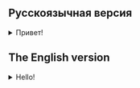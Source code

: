## Русскоязычная версия

<details>
<summary>Привет!</summary>
В этом проекте рассматриваются следующие темы:

- Generics - классы, которые могут иметь параметры типа. С их помощью можно написать класс или метод, который будет работать не с конкретными, а с произвольными типами данных: тип (или иерархия типов) будет определяться разработчиком в контексте использования. В то же время инструмент обеспечивает безопасность типов: после указания типа или иерархии типов работа с этим дженериком происходит только в контексте указанного типа.
- Lazy инициализация. Существуют ситуации, когда создание переменных не должно происходить в момент начала использования класса. Ленивые переменные позволяют создать объект в момент первого его вызова. Также это может помочь оптимизировать код и вычисления.
- Функциональные типы. Безусловно, работа с ними заслуживает внимания. Разработчики предусмотрели отличную поддержку этого популярного инструмента, а также добавили несколько удобных конструкций для выполнения задач в контексте объекта.

## Темы:
- Дженерики
- Subscript
- Ленивая инициализация
- Делегаты

**Совет!** Перед тем, как выполнять задания, посмотрите примеры в [документации](https://docs.swift.org/swift-book/LanguageGuide/Generics.html), где представлено несколько пример возможно использования дженериков.

### Проект: утилиты для создания игр

## Задания:

**Требование!** Создайте workspace внутри папки src с названием day03.
Для каждой задачи внутри workspace необходимо создать macOS/Command Line Tool проект. Например, day03/quest1, day03/quest2.
Также не забудьте при создании проекта в пункте `Add to:` выбрать созданный workplace.
Более подробное описание о создании проектов можно прочитать в [документации](https://www.swift.org/getting-started/).

### Задание 1. Мир дикого запада
Требуется описать класс, моделирующий револьвер. 
В данном задании это типизированный класс. 
Обойма револьвера содержит элемент в соответствии с объявленным типом. 
Например, RevolverMoonClip<Int> будет хранить элементы типа `Int`.

- Обойма револьвера представляет собой массив из 6 элементов. Если слот пустой, то там должен храниться `nil`.
- Вы можете добавить один элемент в ближайший свободный слот методом `add()`. При успешном добавлении возвращается true, иначе - false.
- Возможно добавление путем списка элементов. Функция принимает другую коллекцию, как ресурс, из которого добавляются все элементы в обойму. Если элементов в коллекции недостаточно, то заполняется объект револьвера настолько, насколько возможно. Если список пустой, метод возвращает false.
- Класс имеет свойство `pointer`. С его помощью вы сможете получать текущий элемент на курке. Таковым является элемент в обойме с индексом 0.
- Вы можете удалять элементы одним за одним при помощи метода стрельбы `shoot()`, который возвращает удаленный элемент. Удаление начинается с элемента `pointer`.
- Вы можете вызывать `unloadAll()` для всех элементов разом или `unload(index)` для извлечения одного. Функция возвращает извлеченный элемент либо список всех элементов.
- Вы можете прокрутить обойму методом `scroll()`, меняя позицию pointer на случайный элемент. Последовательность элементов между собой должна сохраниться, при этом элемент на курке должен поменяться.
- Добавьте метод getSize(), который возвращает количество элементов в револьвере.
- Создайте функцию расширения `toStringDescription()` для класса, которая будет представлять информацию об объекте класса и его элементах в виде `String`. Информация об элементах записывается, начиная с позиции элемента на курке (pointer).
- У класса должен корректно работать оператор сравнения `==`. Переопределите его при помощи протокола `Equatable`. Объекты класса эквивалентны, если имеют одинаковое сочетание элементов, начиная с любой позиции, включая nil. Пример сравнения представлен ниже. 
- Сделайте для класса метод subscript(index: `Int`). Он будет возвращать для любого револьвера при обращении по индексу элемент, который находится на данной позиции в обойме. Если индекс больше чем число, то происходит ошибка.

**Проверьте результат:** напишите программу, которая показывает, как работает класс `RevolverMoonClip`, и запустите ее
1. Создайте объект револьвера, заполнив его при помощи конструктора максимальным количеством элементов. Выведите в консоль описание класса типа `RevolverMoonClip<Type>`, содержимое обоймы, начиная с `pointer` и сам `pointer`.
2. Получите первый и последний элемент в обойме при помощи `subscript`, вызвав индексы соответствующих элементов.
3. Вызовите метод `scroll` и выведите объект консоль. Результат должен начинаться с другого элемента (но он может быть равным по значению). Порядок между элементами должен сохраняться.
4. Удалите 4 элемента один за другим. Напечатайте объект класса и сравните с предыдущим выводом. Измененная обойма должна начинаться с 5-ого элемента, за ним должен идти тот же элемент, что и до этого, затем 4 значения `nil`.
5. Создайте коллекцию из 8 элементов того же типа, что и дженерик созданного объекта. Добавьте эту коллекцию в револьвер и выведите сравнение старой и новой коллекции в револьвере. Обойма должна заполняться полностью первыми 4 элементами из коллекции. `pointer` устанавливается при каждом добавлении на заполненный элемент обоймы.
6. Вытащите все элементы класса `unloadAll`. Напечатайте размер вытащенного списка и размер объекта (должно быть 6 и 0) 
7. Добавьте 4 элемента `supply` в коллекцию объекта класса. Размер обоймы револьвера должен стать 4.
8. Создайте новый объект с теми же элементами, как в полученном выше списке. Также необходимо сделать предварительный scroll. Далее сопоставьте при помощи оператора `==` эквивалентны ли эти объекты. Результат операции должен быть true.

_Пример вывода программы_
```
1. Adding elements
Structure: RevolverMoonClip<Int> 
Objects: [3, 54, 7, 2, 56, 4]
Pointer: 3

2. Subscript
3, 4

3. Scroll
Structure: RevolverMoonClip<Int> 
Objects: [7, 2, 56, 4, 3, 54]
Pointer: 7

4. Deletion
Structure: RevolverMoonClip<Int> 
Objects: [3, 54, nil, nil, nil, nil]
Pointer: 3

5. Supply collection
Before: 
Supply collection: [4, 6, 3, 22, 77, 43, 76, 5]

Structure: RevolverMoonClip<Int> 
Objects: [3, 54, nil, nil, nil, nil]
Pointer: 3

After add operation performed:
Structure: RevolverMoonClip<Int> 
Objects: [22, 3, 6, 4, 3, 54]
Pointer: 22

6. Extraction
The extracted list: [22, 54, 6, 4, 3, 54]
size: 6

Structure: RevolverMoonClip<Int> 
Objects: [nil, nil, nil, nil, nil, nil]
Pointer: nil
size: 0

7. Supply collection 2
Before:
Supply collection: [77, 43, 76, 5]

Structure: RevolverMoonClip<Int> 
Objects: [nil, nil, nil, nil, nil, nil]
Pointer: nil

After add operation performed:
Structure: RevolverMoonClip<Int> 
Objects: [5, 76, 43, 77, nil, nil]
Pointer: 5

8. Equals
Structure: RevolverMoonClip<Int> 
Objects: [nil, 5, 76, 43, 77, nil]
Pointer: nil

Structure: RevolverMoonClip<Int> 
Objects: [nil, nil, 5, 76, 43, 77]
Pointer: nil

Result: equals
```

### Задание 2. Патроны
Требуется описать классы для работы с патронами в револьвере.

**Патрон:**
- Создайте класс для патрона (Patron)
- Также здесь нужно добавить поля для описания патрона (холостой или заряженный)
- Для уникальности патронов можете использовать класс `UUID`
- Патрон должен содержать свойство калибра (например - 22, 38, 45)
- Класс должен иметь свой метод `shoot()` с выводом "Bang" и информации о калибре

**Обновление содержания класса револьвера:**
- Добавьте свойство калибра для револьвера
- Сделайте так, что револьвер работал только с типом `Patron`. Вы не можете класть патроны разных калибров в одну обойму. Уберите типизацию из класса.
- При вызове `shoot()` соответствующий вызов должен происходит и у патронов. Однако, если патрон холостой, то shoot у его класса вызывать не нужно. 
- Если происходит выстрел при пустой ячейке, программа выводит "Click"

**Представление соответствующей логики для классов револьвера и патронов:**
  - Патрон может быть только в одной обойме револьверов. Если вы пытаетесь добавить патрон, который уже есть в другой обойме, метод револьвера `add` должен возвращать false. Также, если вы добавляете коллекцию патронов, то подобный патрон должен быть проигнорирован, а остальные добавлены. Аналогично для патронов, не совпадающих калибром с револьвером.
  - Каждый патрон может быть использован для заряженного выстрела лишь раз. Если патрон холостой, он выпадет из револьвера, но выстрел не произойдет. Револьвер не должен вызывать метод стрельбы у патрона, но печатает "Click", аналогично выстрелу из пустой ячейки.

**Проверка результата:** для проверки создайте программу, которая делает следующее. 
- Проверьте, что заряженные патроны стреляют, а холостые нет
- Попробуйте добавить патрон в разные револьверы. При первичном добавлении вернется true, вторичном - false. Предварительно создайте 2 пустых револьвера.
- Попробуйте добавить патрон в две разные коллекции. И попробуйте добавить эти коллекции в два разных револьвера. Предварительно создайте 2 пустых револьвера.

_Пример вывода программы_
```
1. Shoot or damp
Structure: RevolverMoonClip 32 caliber
Objects: [Patron(id1, charged, 32), Patron(id2, damp, 32), nil, nil, nil, nil]
Pointer: Patron(id1, charged, 32)

Shoot # call shoot()
Bang 32

Structure: RevolverMoonClip 32 caliber
Objects: [Patron(id2, damdp, 32), nil, nil, nil, nil, nil]
Pointer: Patron(id2, damp, 32)

Shoot 
Click
Objects: [nil, nil, nil, nil, nil, nil]
Pointer: nil

2. Unique Patron
Patron(id, charged, 32)

Revolver1: [nil, nil, nil, nil, nil, nil]
Revolver2: [nil, nil, nil, nil, nil, nil]

Add1 # call add()
Revolver1: [Patron(id, charged, 32), nil, nil, nil, nil, nil]
Revolver2: [nil, nil, nil, nil, nil, nil]

Add2
Revolver1: [Patron(id, charged, 32), nil, nil, nil, nil, nil]
Revolver2: [nil, nil, nil, nil, nil, nil]

3. Unique Patron in collection
Revolver1: [nil, nil, nil, nil, nil, nil]
Revolver2: [nil, nil, nil, nil, nil, nil]

[Patron(id, charged, 32), Patron(id1, charged, 32), Patron(id2, charged, 32)]
[Patron(id, charged, 32), Patron(id3, charged, 32), Patron(id4, charged, 32)]

Add1 # call add for 1 st collection

Add2 
Revolver1: [Patron(id, charged, 32), Patron(id1, charged, 32), Patron(id2, charged, 32), nil, nil, nil]
Revolver2: [Patron(id3, charged, 32), Patron(id4, charged, 32), nil, nil, nil, nil]
```

### Задание 3. Профиль игрока

В данном задании требуется создать объект для профиля игрока и реализовать паттерн `делегат` в виде присваивания объекта сервера классу игрока для поиска противника.

**Профиль игрока:**
Класс `Profile` должен содержать:
- ID при помощи `UUID`
- Никнейм
- Возраст
- Имя
- Револьвер
- Дата создания профиля в виде `String`
- Статус (`IN_PLAY` - в игре, `SEARCH` - в поиске, `IDLE` - в ожидании, `OFFLINE` - не в сети)
- Ссылка, которая будет формировать при помощи переменной `lazy var` по примеру `http://gameserver.com/${id}-${nickname}`

**Игровой сервер**
Класс `Server` будет описывать логику взаимодействия между игроками. Объект должен содержать следующее:
- Адрес сервера
- Список игроков на сервере (список `Profile`)

**Делегат сервера в профиле**
При построении архитектуры в IOS приложении не редким является использование паттерна `Делегат` для вызова части логики. Реализуем этот паттерн на примере вызова игроком поиска соперника.
Создайте протокол `PlayerAction`, который опишет возможные действия игрока при взаимодействии с сервером. В нашем случае там будет описана функция `findOpponent`. 
Класс `Server` должен унаследовать протокол и реализовать эту функцию. Функция возвращает профиль найденного игрока.
Делегат сервера добавьте в виде переменной `playerActionDelegate` класса `PlayerAction`, который будет вызывать запрос поиска противника.

**Проверка результата:** создайте несколько объектов профилей с разным статусом и поместите их на сервер. Создайте свой профиль, который будет в режиме ожидания. Поместите его также на сервер. 
Далее программа должна вызвать поиска оппонента и поменять статус игрока на `SEARCH`. Функция должна вернуть оппонента противника, с новым статусом `IN_PLAY` и поменять статус в профиле игрока.

_Пример вывода программы_
```
SearcherProfile:
Profile("coolpicker", IDLE)

ServerProfiles:
[Profile("super3228", IDLE), Profile("lrdxg", SEARCH), Profile("kmaw", IN_PLAY), Profile("aveelyr", SEARCH), Profile("coolpicker", IDLE)]

Start Search
SearcherProfile:
Profile("coolpicker", SEARCH)
ServerProfiles:
[Profile("super3228", IDLE), Profile("lrdxg", SEARCH), Profile("kmaw", IN_PLAY), Profile("aveelyr", SEARCH),  Profile("coolpicker", SEARCH)]

Result Search
SearcherProfile:
Profile("coolpicker", SEARCH)
Opponent:
Profile("lrdxg", SEARCH)
ServerProfiles:
[Profile("super3228", IDLE), Profile("lordyxD", IN_PLAY), Profile("kmaw", IN_PLAY), Profile("aveelyr", SEARCH),  Profile("coolpicker", IN_PLAY)]
```

</details>

## The English version

<details>
<summary>Hello!</summary>

The following topics are covered in this project:

- Generics are classes that can have type parameters. You can use them to write a class or method that will work with arbitrary data types rather than specific ones: the type (or type hierarchy) will be defined by the developer in the context of use. At the same time, the tool provides type safety: after specifying a type or a type hierarchy, work with this generic occurs only in the context of the specified type.
- Lazy initialization. There are situations where the creation of variables should not happen at the moment the class is used. It can also help to optimize code and calculations.
- Functional types. Working with them is certainly worthy of attention. The developers have provided excellent support for this popular tool, and also added some handy constructs for performing tasks in the context of an object.

## Topics:
- Generics
- Subscript
- Lazy initialization
- Delegates

**Tip!** Before you do your tasks, take a look at the examples in [documentation](https://docs.swift.org/swift-book/LanguageGuide/Generics.html), which provide several examples of possible generic use.

### Project: Game making utilities

## Tasks:

**Requirement!** Create a workspace inside the src folder named day03. 
You must create a macOS/Command Line Tool project for each task inside the workspace. For example, day03/quest1, day03quest2.
Also don't forget to select the created workspace under `Add to:` when creating a project.
You can read more about creating projects in [documentation](https://www.swift.org/getting-started/).

### Task 1. Westworld

Describe a class that simulates a revolver. 
In this task it is a typed class. 
The revolver's moon clip contains an element according to the declared type. 
For example, RevolverMoonClip<Int> will store elements of `Int` type.

- The revolver's moon clip is an array of 6 elements. If the slot is empty, then `nil` must be stored there.
- You can add one element to the nearest free slot with the `add()` method. If it is added successfully, it returns true, otherwise it returns false.
- It is possible to add via a list of elements. The function takes another collection as a resource from which all elements are added to the moon clip. If there are not enough elements in the collection, the revolver structure is filled as much as possible. If the list is empty, the method returns false.
- The structure has a `pointer` property. You can use it to get the current element on the trigger. This is the element in the moon clip with the index 0.
- You can remove elements one by one with the `shoot()` method, which returns the deleted element. The deletion starts with the `pointer` element.
- You can call `unloadAll()` for all elements at once or `unload(index)` to extract one. The function returns the extracted element or a list of all elements.
- You can scroll the moon clip with the `scroll()` method, changing the pointer position to a random element. The sequence of elements between each other must be preserved, and the element on the trigger must change.
- Add a getSize() method that returns the number of elements in the revolver.
- Create an extension function `toStringDescription()` for a class that presents information about the class object and its elements as `String`. Information about the elements is written starting from the element's position on the trigger (pointer).
- The class comparison operator `==` works correctly. Override it with the `Equatable` protocol.Class objects are equivalent if they have the same combination of elements, starting from any position, including nil. An example of a comparison is given below. 
- Create a subscript(index: `Int`) method for the class. It will return an element for any revolver that is at the given position in the clip when accessed by index. If the index is greater than a number, an error will occur.

**Check the result:** Write a program that shows how the `RevolverMoonClip` class works and run it
1. Create a revolver object, filling it with as many elements as possible using the constructor. Output to the console a description class of `RevolverMoonClip<Type>` type , the contents of the moon clip, starting with `pointer` and the `pointer` itself.
2. Retrieve the first and last element in the clip with `subscript`, by calling the indices of the corresponding elements.
3. Call the `scroll` method and display the object in the console. The result must start with a different element (but it can be equal in value). The order between the elements must be maintained.
4. Remove 4 elements one by one. Print the class object and compare it with the previous output. The modified moon clip must start with the 5th element, followed by the same element as before, then 4 `nil` values.
5. Create a collection of 8 elements of the same type as the generic of the created object. Add this collection to the revolver and output a comparison of the old and new collection in the revolver. The revolver must be filled completely with the first 4 elements of the collection. The `pointer` is set each time you add a filled moon clip element to the revolver.
6. Retrieve all elements of the `unloadAll` class. Print the size of the retrieved list and the size of the object ( must be 6 and 0) 
7. Add 4 `supply` elements to the class object collection. The size of the revolver's moon clip should become 4.
8. Create a new object with the same elements as in the list above. You also need to make a pre-scroll. Then use the `==` operator to compare whether these objects are equivalent. The result of the operation must be true.

_Output example_
```
1. Adding elements
Structure: RevolverMoonClip<Int> 
Objects: [3, 54, 7, 2, 56, 4]
Pointer: 3

2. Subscript
3, 4

3. Scroll
Structure: RevolverMoonClip<Int> 
Objects: [7, 2, 56, 4, 3, 54]
Pointer: 7

4. Deletion
Structure: RevolverMoonClip<Int> 
Objects: [3, 54, nil, nil, nil, nil]
Pointer: 3

5. Supply collection
Before: 
Supply collection: [4, 6, 3, 22, 77, 43, 76, 5]

Structure: RevolverMoonClip<Int> 
Objects: [3, 54, nil, nil, nil, nil]
Pointer: 3

After add operation performed:
Structure: RevolverMoonClip<Int> 
Objects: [22, 3, 6, 4, 3, 54]
Pointer: 22

6. Extraction
The extracted list: [22, 54, 6, 4, 3, 54]
size: 6

Structure: RevolverMoonClip<Int> 
Objects: [nil, nil, nil, nil, nil, nil]
Pointer: nil
size: 0

7. Supply collection 2
Before:
Supply collection: [77, 43, 76, 5]

Structure: RevolverMoonClip<Int> 
Objects: [nil, nil, nil, nil, nil, nil]
Pointer: nil

After add operation performed:
Structure: RevolverMoonClip<Int> 
Objects: [5, 76, 43, 77, nil, nil]
Pointer: 5

8. Equals
Structure: RevolverMoonClip<Int> 
Objects: [nil, 5, 76, 43, 77, nil]
Pointer: nil

Structure: RevolverMoonClip<Int> 
Objects: [nil, nil, 5, 76, 43, 77]
Pointer: nil

Result: equals
```

### Task 2. Bullets

**Bullet:**
- Create a class for a bullet
- Here you must also add a field to describe the bullet (blank or loaded)
- You can use the `UID` class to make your bullets unique
-The bullet must contain the caliber property (e.g., 22, 38, 45)
- The class must have its own `shoot()` method with "Bang" and caliber information output

**Revolver class contents update:**
- Add the caliber property for the revolver
- Make the revolver work only with the `Bullet` type. You can't put bullets of different calibers in the same moon clip. Remove typification from the class.
- When `shoot()` is called, a corresponding call should be made to the bullets as well. However, if a bullet is blank, the shoot class does not need to be called. 

**The view of the appropriate logic for revolver and bullet classes:**
  - A bullet can only be in one revolver’s moon clip. If you try to add a bullet that is already in another moon clip, the revolver `add` method must return false. Also, if you are adding a collection of bullets, a similar bullet must be ignored and the rest is added. Similarly for bullets that do not match the caliber of the revolver.
 
**Check the result:** to check, create a program that does the following. 
- Check that loaded bullets fire and blanks don't
- Try adding a bullet to different revolvers. The first addition will return true, the secondary will return false. Pre-create two blank revolvers.
- Try adding a bullet to two different collections. And try adding these collections to two different revolvers. Pre-create two blank revolvers.
 

_Output example_
```
1. Shoot or damp
Structure: RevolverMoonClip 32 caliber
Objects: [Patron(id1, charged, 32), Patron(id2, damp, 32), nil, nil, nil, nil]
Pointer: Patron(id1, charged, 32)

Shoot # call shoot()
Bang 32

Structure: RevolverMoonClip 32 caliber
Objects: [Patron(id2, damdp, 32), nil, nil, nil, nil, nil]
Pointer: Patron(id2, damp, 32)

Shoot 
Click
Objects: [nil, nil, nil, nil, nil, nil]
Pointer: nil

2. Unique Patron
Patron(id, charged, 32)

Revolver1: [nil, nil, nil, nil, nil, nil]
Revolver2: [nil, nil, nil, nil, nil, nil]

Add1 # call add()
Revolver1: [Patron(id, charged, 32), nil, nil, nil, nil, nil]
Revolver2: [nil, nil, nil, nil, nil, nil]

Add2
Revolver1: [Patron(id, charged, 32), nil, nil, nil, nil, nil]
Revolver2: [nil, nil, nil, nil, nil, nil]

3. Unique Patron in collection
Revolver1: [nil, nil, nil, nil, nil, nil]
Revolver2: [nil, nil, nil, nil, nil, nil]

[Patron(id, charged, 32), Patron(id1, charged, 32), Patron(id2, charged, 32)]
[Patron(id, charged, 32), Patron(id3, charged, 32), Patron(id4, charged, 32)]

Add1 # call add for 1 st collection

Add2 
Revolver1: [Patron(id, charged, 32), Patron(id1, charged, 32), Patron(id2, charged, 32), nil, nil, nil]
Revolver2: [Patron(id3, charged, 32), Patron(id4, charged, 32), nil, nil, nil, nil]
```

### Task 3. Player profile

In this task you need to create an object for the player profile and implement the `delegate` pattern by assigning a server object to the player class to search for an enemy.

**Player profile:**
Class `Profile` must contain:
- ID using `UUID`.
- Nickname
- Age
- Name
- Revolver
- Profile creation date in the form of `String`
- Status (`IN_PLAY` in game, `SEARCH` - in search, `IDLE` waiting; `OFFLINE`)
- The link that will be generated with the `lazy var` variable using the example `http://gameserver.com/${id}-${nickname}`

**Game server**
Class `Server` will describe the logic of the interaction between the players. The object must contain the following:
- Server address
- List of players on the server (`Profile`list)

**Server delegate in profile**
It's not unusual for an IOS application to use the pattern `Delegate` to call part of the logic. Let's implement this pattern using the example of a player's call to search for an opponent.
Create a `PlayerAction` protocol, which describes the possible actions of the player when interacting with the server. In our case, the function `findOpponent` will be described there. 
Class `Server` class must inherit the protocol and implement this function. The function returns the profile of the found player.
Add the server delegate as a `playerActionDelegate` variable of the `PlayerAction` class, which will call the enemy search request.

**Check the result:** create several profile objects with different statuses and put them on the server. Create your own profile that is idle. Also put him on the server. 
Then, the program must call the search for the opponent and change the status of the player to `SEARCH`. The function must return the opponen with the new status `IN_PLAY` and change the status in the player's profile.

_Output example_
```
SearcherProfile:
Profile("coolpicker", IDLE)

ServerProfiles:
[Profile("super3228", IDLE), Profile("lrdxg", SEARCH), Profile("kmaw", IN_PLAY), Profile("aveelyr", SEARCH), Profile("coolpicker", IDLE)]

Start Search
SearcherProfile:
Profile("coolpicker", SEARCH)
ServerProfiles:
[Profile("super3228", IDLE), Profile("lrdxg", SEARCH), Profile("kmaw", IN_PLAY), Profile("aveelyr", SEARCH),  Profile("coolpicker", SEARCH)]

Result Search
SearcherProfile:
Profile("coolpicker", SEARCH)
Opponent:
Profile("lrdxg", SEARCH)
ServerProfiles:
[Profile("super3228", IDLE), Profile("lordyxD", IN_PLAY), Profile("kmaw", IN_PLAY), Profile("aveelyr", SEARCH),  Profile("coolpicker", IN_PLAY)]
```
</details>
